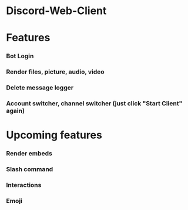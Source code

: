 # Discord-Web-Client

# Features
### Bot Login
### Render files, picture, audio, video
### Delete message logger
### Account switcher, channel switcher (just click "Start Client" again)

# Upcoming features
### Render embeds
### Slash command
### Interactions
### Emoji
